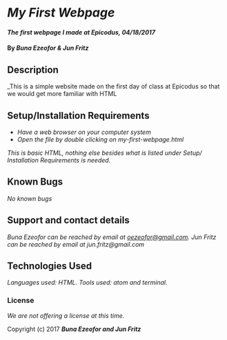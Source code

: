 # _My First Webpage_

#### _The first webpage I made at Epicodus, 04/18/2017_

#### By _**Buna Ezeofor & Jun Fritz**_

## Description

_This is a simple website made on the first day of class at Epicodus so that we would get more familiar with HTML

## Setup/Installation Requirements

* _Have a web browser on your computer system_
* _Open the file by double clicking on my-first-webpage.html_

_This is basic HTML, nothing else besides what is listed under Setup/ Installation Requirements is needed._

## Known Bugs

_No known bugs_

## Support and contact details

_Buna Ezeofor can be reached by email at oezeofor@gmail.com. Jun Fritz can be reached by email at jun.fritz@gmail.com_

## Technologies Used

_Languages used: HTML. Tools used: atom and terminal._

### License

*We are not offering a license at this time.*

Copyright (c) 2017 **_Buna Ezeofor and Jun Fritz_**

